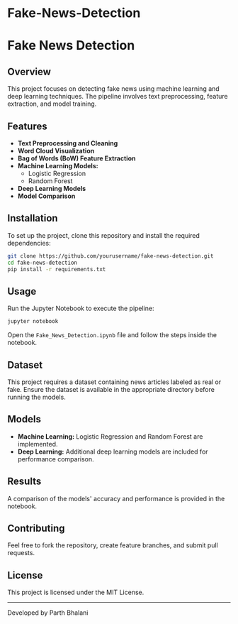# Fake-News-Detection
# Fake News Detection

## Overview
This project focuses on detecting fake news using machine learning and deep learning techniques. The pipeline involves text preprocessing, feature extraction, and model training.

## Features
- **Text Preprocessing and Cleaning**
- **Word Cloud Visualization**
- **Bag of Words (BoW) Feature Extraction**
- **Machine Learning Models:**
  - Logistic Regression
  - Random Forest
- **Deep Learning Models**
- **Model Comparison**

## Installation
To set up the project, clone this repository and install the required dependencies:

```bash
git clone https://github.com/yourusername/fake-news-detection.git
cd fake-news-detection
pip install -r requirements.txt
```

## Usage
Run the Jupyter Notebook to execute the pipeline:

```bash
jupyter notebook
```

Open the `Fake_News_Detection.ipynb` file and follow the steps inside the notebook.

## Dataset
This project requires a dataset containing news articles labeled as real or fake. Ensure the dataset is available in the appropriate directory before running the models.

## Models
- **Machine Learning:** Logistic Regression and Random Forest are implemented.
- **Deep Learning:** Additional deep learning models are included for performance comparison.

## Results
A comparison of the models' accuracy and performance is provided in the notebook.

## Contributing
Feel free to fork the repository, create feature branches, and submit pull requests.

## License
This project is licensed under the MIT License.

---
Developed by Parth Bhalani

